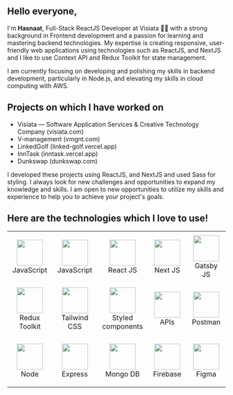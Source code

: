 <h2>Hello everyone,</h2>

I'm **Hasnaat**, Full-Stack ReactJS Developer at Visiata 🧙‍♂️ with a strong background in Frontend development and a passion for learning and mastering backend technologies. My expertise is creating responsive, user-friendly web applications using technologies such as ReactJS, and NextJS and I like to use Context API and Redux Toolkit for state management.

I am currently focusing on developing and polishing my skills in backend development, particularly in Node.js, and elevating my skills in cloud computing with AWS.


<h2>Projects on which I have worked on</h2>
<ul>
  <li>Visiata — Software Application Services & Creative Technology Company (visiata.com)</li>
  <li>V-management (vmgnt.com)</li>
  <li>LinkedGolf (linked-golf.vercel.app)</li>
  <li>InnTask (inntask.vercel.app)</li>
  <li>Dunkswap (dunkswap.com)</li>
</ul>


I developed these projects using ReactJS, and NextJS and used Sass for styling. I always look for new challenges and opportunities to expand my knowledge and skills. I am open to new opportunities to utilize my skills and experience to help you to achieve your project's goals.

<h2>Here are the technologies which I love to use!</h2>

<table>
  <tr>
    <td align="center" width="205" height="120">
      <a>
        <img src="https://upload.wikimedia.org/wikipedia/commons/6/6a/JavaScript-logo.png" width="60" />
        <br />
        JavaScript
      </a>
    </td>
    <td align="center" width="205" height="120">
      <a>
        <img src="https://w7.pngwing.com/pngs/915/519/png-transparent-typescript-hd-logo-thumbnail.png" width="60" />
        <br />
        JavaScript
      </a>
    </td>
    <td align="center" width="205" height="120">
      <a>
        <img src="https://avatars1.githubusercontent.com/u/9441414?s=200&v=4" width="60" />
        <br />
        React JS
      </a>
    </td>
    <td align="center" width="205" height="120">
      <a>
        <img src="https://res.cloudinary.com/startup-grind/image/upload/c_fill,dpr_2.0,f_auto,g_center,q_auto:good/v1/gcs/platform-data-dsc/events/nextjs-boilerplate-logo.png" width="60" />
        <br />
        Next JS
      </a>
    </td>
    <td align="center" width="205" height="120">
      <a>
        <img src="https://upload.wikimedia.org/wikipedia/en/d/d0/Gatsby_Logo.png" width="60" />
        <br />
        Gatsby JS
      </a>
    </td>
  </tr>
  <tr>
    <td align="center" width="205" height="120">
      <a>
        <img src="https://brandslogos.com/wp-content/uploads/images/large/redux-logo.png" width="60" />
        <br />
        Redux Toolkit
      </a>
    </td>
    <td align="center" width="205" height="120">
      <a>
        <img src="https://res.cloudinary.com/arcjet-media/image/upload/v1608734952/z8hzeszc9eb3sp3vp3qc.jpg" width="60" />
        <br />
        Tailwind CSS
      </a>
    </td>
    <td align="center" width="205" height="120">
      <a>
        <img src="https://www.styled-components.com/atom.png" width="60" />
        <br />
        Styled components
      </a>
    </td>
    <td align="center" width="205" height="120">
      <a>
        <img src="https://media.licdn.com/dms/image/C5112AQF49DOfOhCFSA/article-cover_image-shrink_720_1280/0/1579816811751?e=2147483647&v=beta&t=e47GGJDzoqsm4dl3qV2EjVWrxyMzIwsPmEE9Gywo83w" width="60" />
        <br />
        APIs
      </a>
    </td>
    <td align="center" width="205" height="120">
      <a>
        <img src="https://res.cloudinary.com/postman/image/upload/t_team_logo/v1629869194/team/2893aede23f01bfcbd2319326bc96a6ed0524eba759745ed6d73405a3a8b67a8" width="60" />
        <br />
        Postman
      </a>
    </td>
  </tr>
  <tr>
    <td align="center" width="205" height="120">
      <a>
        <img src="https://cdn-icons-png.flaticon.com/512/5968/5968322.png" width="60" />
        <br />
        Node
      </a>
    </td>
    <td align="center" width="205" height="120">
      <a>
        <img src="https://hackr.io/tutorials/learn-express-js/logo/logo-express-js?ver=1557508379" width="60" />
        <br />
        Express
      </a>
    </td>
    <td align="center" width="205" height="120">
      <a>
        <img src="https://res.cloudinary.com/crunchbase-production/image/upload/c_lpad,f_auto,q_auto:eco,dpr_1/erkxwhl1gd48xfhe2yld" width="60" />
        <br />
        Mongo DB
      </a>
    </td>
    <td align="center" width="205" height="120">
      <a>
        <img src="https://firebase.google.com/static/images/brand-guidelines/logo-logomark.png" width="60" />
        <br />
        Firebase
      </a>
    </td>
    <td align="center" width="205" height="120">
      <a>
        <img src="https://play-lh.googleusercontent.com/efwNlvQ3pch_-hZ9xeHf6YF-f_rHzQQo21IVevPLOxpzSVfxuVKom2_7C6axFbC-3rU" width="60" />
        <br />
        Figma
      </a>
    </td>
  </tr>
</table>

